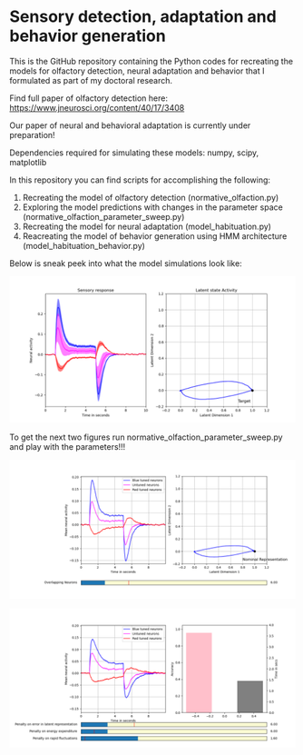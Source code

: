 # Sensory detection, adaptation and behavior generation

This is the GitHub repository containing the Python codes for recreating the models for olfactory detection, neural adaptation and behavior that I formulated as part of my doctoral research.

Find full paper of olfactory detection here:
https://www.jneurosci.org/content/40/17/3408

Our paper of neural and behavioral adaptation is currently under preparation!

Dependencies required for simulating these models: numpy, scipy, matplotlib

In this repository you can find scripts for accomplishing the following:
1. Recreating the model of olfactory detection (normative_olfaction.py)
2. Exploring the model predictions with changes in the parameter space (normative_olfaction_parameter_sweep.py)
3. Recreating the model for neural adaptation (model_habituation.py)
4. Reacreating the model of behavior generation using HMM architecture (model_habituation_behavior.py)

Below is sneak peek into what the model simulations look like:

![Model simulation](https://github.com/smallik92/Normative-model-olfaction/blob/master/Figure_1.png)

To get the next two figures run normative_olfaction_parameter_sweep.py and play with the parameters!!!

![Changing the amount of overlap between sensitivity of two types of neurons](https://github.com/smallik92/Normative-model-olfaction/blob/master/Figure_2.png)

![Changing the emphasis on different parameters of optimizatiob](https://github.com/smallik92/Normative-model-olfaction/blob/master/Figure_3.png)




